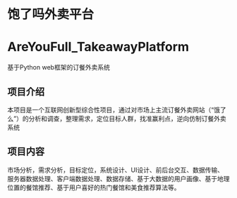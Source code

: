 # 饱了吗外卖平台
# AreYouFull_TakeawayPlatform

基于Python web框架的订餐外卖系统

## 项目介绍
本项目是一个互联网创新型综合性项目，通过对市场上主流订餐外卖网站（“饿了么”）的分析和调查，整理需求，定位目标人群，找准赢利点，逆向仿制订餐外卖系统

## 项目内容
市场分析，需求分析，目标定位，系统设计、UI设计、前后台交互、数据传输、服务器数据处理、客户端数据处理、数据存储、基于大数据的用户画像、基于地理位置的餐馆推荐、基于用户喜好的热门餐馆和美食推荐算法等。
